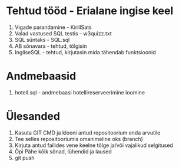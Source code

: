 # Tehtud tööd - Erialane ingise keel
1. Vigade parandamine - KirillSats
2. Valad vastused SQL testis - w3quizz.txt
3. SQL süntaks - SQL.sql
4. AB sõnavara - tehtud, tõlgisin
5. IngliseSQL - tehtud, kirjutasin mida tähendab funktsioonid


# Andmebaasid 
1. hotell.sql - andmebaasi hotellireserveerimine loomine




# Ülesanded

1. Kasuta GIT CMD ja klooni antud repositoorium enda arvutile
2. Tee selles repositooriumis omanimeline oks (branch)
3. Kirjuta antud failides vene keelne tõlge ja/või vajalikud selgitused
4. Õpi Pähe kõik sõnad, lühendid ja laused
5. git push
